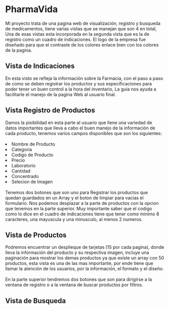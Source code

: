 <h1>PharmaVida</h1>

Mi proyecto trata de una pagina web de visualización, registro y busqueda de medicamentos, tiene varias vistas que se manejan que son 4 en total, Una de esas vistas esta incorporada en la segunda vista que es la de registro como un cuadro de indicaciones. El logo de la empresa fue diseñado para que el contraste de los colores enlace bien con los colores de la pagina.

<h2>Vista de Indicaciones</h2>
En esta visto se refleja la información sobre la Farmacia, con el paso a paso de como se deben registrar los productos y sus especificaciones para poder tener un buen control a la hora del inventario, La guia nos ayuda a facilitarle el manejo de la pagina Web al usuario final.

<h2>Vista Registro de Productos</h2>
Damos la pisibilidad en esta parte al usuario que llene una variedad de datos importantes que lleva a cabo el buen manejo de la información de cada producto, tenemos varios campos disponibles que son los siguientes:
<br></br>
<li>Nombre de Producto</li>
<li>Categoria</li>
<li>Codigo de Producto</li>
<li>Precio</li>
<li>Laboratorio</li>
<li>Cantidad</li>
<li>Concentrado</li>
<li>Selecion de Imagen</li>
<br>
Tenemos dos botones que son uno para Registrar los productos que quedan guardados en un Array y el boton de limpiar para vacias el formulario.
Nos podemos desplazar a la parte de productos con la opcion que tenemos en la parte superior.
Muy importante saber que el codigo como lo dice en el cuadro de indicaciones tiene que tener como minimo 8 caracteres, una mayuscula y una minusculo, al menos 2 numeros.

<h2>Vista de Productos</h2>

Podremos encuentrar un desplieque de tarjetas (15 por cada pagina), donde lleva la información del producto y su respectiva imagen, incluye una paginación para mostrar los demas productos ya que existe un array con 50 productos, esta vista es una de las mas importante, por ende tiene que llamar la atención de los usuarios, por la información, el formato y el diseño.
<br></br>
En la parte superior tendremos dos botones que son para dirigirse a la ventana de registro o a la ventana de buscar productos por filtros.

<h2>Vista de Busqueda</h2>

